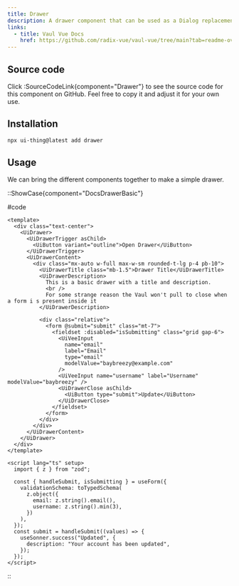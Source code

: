 ```yaml
---
title: Drawer
description: A drawer component that can be used as a Dialog replacement on tablet and mobile devices.
links:
  - title: Vaul Vue Docs
    href: https://github.com/radix-vue/vaul-vue/tree/main?tab=readme-ov-file#vaul-vue
---
```


## Source code

Click :SourceCodeLink{component="Drawer"} to see the source code for this component on GitHub. Feel free to copy it and adjust it for your own use.

## Installation

```bash
npx ui-thing@latest add drawer
```

## Usage

We can bring the different components together to make a simple drawer.

::ShowCase{component="DocsDrawerBasic"}

#code

```vue [DocsDrawerBasic.vue]
<template>
  <div class="text-center">
    <UiDrawer>
      <UiDrawerTrigger asChild>
        <UiButton variant="outline">Open Drawer</UiButton>
      </UiDrawerTrigger>
      <UiDrawerContent>
        <div class="mx-auto w-full max-w-sm rounded-t-lg p-4 pb-10">
          <UiDrawerTitle class="mb-1.5">Drawer Title</UiDrawerTitle>
          <UiDrawerDescription>
            This is a basic drawer with a title and description.
            <br />
            For some strange reason the Vaul won't pull to close when a form i s present inside it
          </UiDrawerDescription>

          <div class="relative">
            <form @submit="submit" class="mt-7">
              <fieldset :disabled="isSubmitting" class="grid gap-6">
                <UiVeeInput
                  name="email"
                  label="Email"
                  type="email"
                  modelValue="baybreezy@example.com"
                />
                <UiVeeInput name="username" label="Username" modelValue="baybreezy" />
                <UiDrawerClose asChild>
                  <UiButton type="submit">Update</UiButton>
                </UiDrawerClose>
              </fieldset>
            </form>
          </div>
        </div>
      </UiDrawerContent>
    </UiDrawer>
  </div>
</template>

<script lang="ts" setup>
  import { z } from "zod";

  const { handleSubmit, isSubmitting } = useForm({
    validationSchema: toTypedSchema(
      z.object({
        email: z.string().email(),
        username: z.string().min(3),
      })
    ),
  });
  const submit = handleSubmit((values) => {
    useSonner.success("Updated", {
      description: "Your account has been updated",
    });
  });
</script>
```

::
